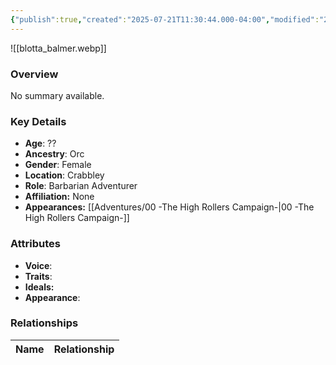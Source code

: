 ```yaml
---
{"publish":true,"created":"2025-07-21T11:30:44.000-04:00","modified":"2025-08-14T15:46:56.427-04:00","published":"2025-08-14T15:46:56.427-04:00","cssclasses":"","Age":"??","Ancestry":"Orc","Gender":"Female","Location":["Crabbley"],"Role":["Barbarian Adventurer"],"Affiliation":["None"],"Appearances":["[[00 -The High Rollers Campaign-]]"]}
---
```



![[blotta_balmer.webp]]

### Overview
No summary available.

### Key Details
- **Age**: ??
- **Ancestry**: Orc
- **Gender**: Female
- **Location**: Crabbley
- **Role**: Barbarian Adventurer
- **Affiliation:** None
- **Appearances:** [[Adventures/00 -The High Rollers Campaign-\|00 -The High Rollers Campaign-]]

### Attributes
- **Voice**: 
- **Traits**: 
- **Ideals:** 
- **Appearance**:

### Relationships

| Name  | Relationship |
| ----- | ------------ |
